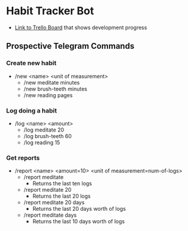 # Habit Tracker Bot
- [Link to Trello Board](https://trello.com/b/Mb6veQmJ/habit-tracking-bot) that shows development progress

## Prospective Telegram Commands

### Create new habit
- /new \<name> \<unit of measurement>
    - /new meditate minutes
    - /new brush-teeth minutes
    - /new reading pages

### Log doing a habit
- /log \<name> \<amount>
    - /log meditate 20
    - /log brush-teeth 60
    - /log reading 15

### Get reports
- /report \<name> <amount=10> \<unit of measurement=num-of-logs>
    - /report meditate 
        - Returns the last ten logs
    - /report meditate 20
        - Returns the last 20 logs
    - /report meditate 20 days
        - Returns the last 20 days worth of logs
    - /report meditate days
        - Returns the last 10 days worth of logs
